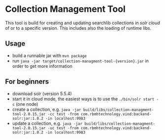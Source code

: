 # Collection Management Tool

This tool is build for creating and updating searchlib collections in *solr cloud* of or to a specific version.
This includes also the loading of runtime libs.

## Usage

* build a runnable jar with `mvn package` 
* run `java -jar target/collection-managment-tool-{version}.jar` in order to get more information

## For beginners

* download solr (version 5.5.4)
* start it in cloud mode, the easiest ways is to use the `./bin/solr start -c` (one node)
* create a collection, e.g. `java -jar build/libs/collection-managment-tool-2.0.15.jar -cc test -from com.rbmhtechnology.vind:backend-solr:jar:1.0.2 -in localhost:9983`
* update a collection, e.g. `java -jar build/libs/collection-managment-tool-2.0.15.jar -uc test -from com.rbmhtechnology.vind:backend-solr:jar:1.0.2 -in localhost:9983`
